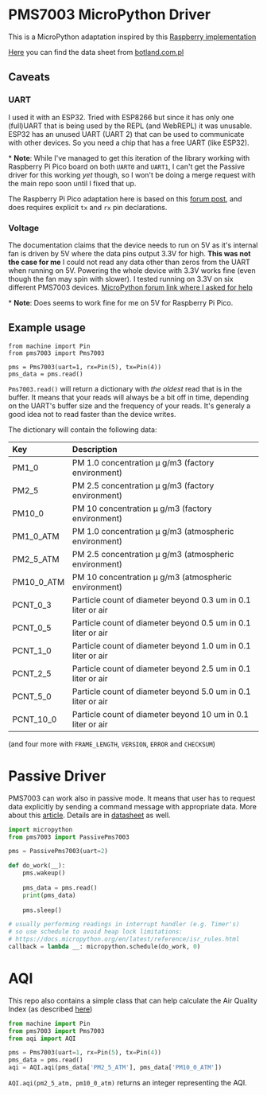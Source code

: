 # PMS7003 MicroPython Driver

This is a MicroPython adaptation inspired by this [Raspberry implementation](https://www.raspberrypi.org/forums/viewtopic.php?p=1244895&sid=5f9dab0e19a7086f9b900b51316ff349#p1244895)

[Here](https://botland.com.pl/index.php?controller=attachment&id_attachment=2182) you can find the data sheet from [botland.com.pl](https://botland.com.pl/czujniki-czystosci-powietrza/10924-czujnik-pylu-czystosci-powietrza-pms7003-33v-uart.html)

## Caveats

### UART
I used it with an ESP32. Tried with ESP8266 but since it has only one (full)UART that is being used by the REPL (and WebREPL) it was unusable. ESP32 has an unused UART (UART 2) that can be used to communicate with other devices. So you need a chip that has a free UART (like ESP32).

\* **__Note__**: While I've managed to get this iteration of the library working with Raspberry Pi Pico board on both `UART0` and `UART1`, I can't get the Passive driver for this working *yet* though, so I won't be doing a merge request with the main repo soon until I fixed that up.

The Raspberry Pi Pico adaptation here is based on this [forum post](https://forum.micropython.org/viewtopic.php?f=2&t=9656), and does requires explicit `tx` and `rx` pin declarations.

### Voltage
The documentation claims that the device needs to run on 5V as it's internal fan is driven by 5V where the data pins output 3.3V for high.
**This was not the case for me** I could not read any data other than zeros from the UART when running on 5V.
Powering the whole device with 3.3V works fine (even though the fan may spin with slower).
I tested running on 3.3V on six different PMS7003 devices.
[MicroPython forum link where I asked for help](https://forum.micropython.org/viewtopic.php?t=4566)

\* **__Note__**: Does seems to work fine for me on 5V for Raspberry Pi Pico.

## Example usage

	from machine import Pin
    from pms7003 import Pms7003

    pms = Pms7003(uart=1, rx=Pin(5), tx=Pin(4))
    pms_data = pms.read()

`Pms7003.read()` will return a dictionary with *the oldest* read that is in the buffer. It means that your reads will always be a bit off in time, depending on the UART's buffer size and the frequency of your reads.
It's generaly a good idea not to read faster than the device writes.

The dictionary will contain the following data:

Key         | Description |                                               
:-----------|:------------------------------------------------------------
PM1_0       | PM 1.0 concentration μ g/m3 (factory environment)           
PM2_5       | PM 2.5 concentration μ g/m3 (factory environment)           
PM10_0      | PM 10 concentration μ g/m3 (factory environment)            
PM1_0_ATM   | PM 1.0 concentration μ g/m3 (atmospheric environment)       
PM2_5_ATM   | PM 2.5 concentration μ g/m3 (atmospheric environment)       
PM10_0_ATM  | PM 10 concentration μ g/m3 (atmospheric environment)        
PCNT_0_3    | Particle count of diameter beyond 0.3 um in 0.1 liter or air
PCNT_0_5    | Particle count of diameter beyond 0.5 um in 0.1 liter or air
PCNT_1_0    | Particle count of diameter beyond 1.0 um in 0.1 liter or air
PCNT_2_5    | Particle count of diameter beyond 2.5 um in 0.1 liter or air
PCNT_5_0    | Particle count of diameter beyond 5.0 um in 0.1 liter or air
PCNT_10_0   | Particle count of diameter beyond 10 um in 0.1 liter or air

(and four more with `FRAME_LENGTH`, `VERSION`, `ERROR` and `CHECKSUM`)

# Passive Driver

PMS7003 can work also in passive mode. It means that user has to request data
explicitly by sending a command message with appropriate data.
More about this [article](https://joshefin.xyz/air-quality-with-raspberrypi-pms7003-and-java/).
Details are in [datasheet](https://www.espruino.com/datasheets/PMS7003.pdf) as well.

```python
import micropython
from pms7003 import PassivePms7003

pms = PassivePms7003(uart=2)

def do_work(__):
    pms.wakeup()
    
    pms_data = pms.read()
    print(pms_data)
    
    pms.sleep()

# usually performing readings in interrupt handler (e.g. Timer's)
# so use schedule to avoid heap lock limitations:
# https://docs.micropython.org/en/latest/reference/isr_rules.html
callback = lambda __: micropython.schedule(do_work, 0)
```

# AQI

This repo also contains a simple class that can help calculate the Air Quality Index (as described [here](https://en.wikipedia.org/wiki/Air_quality_index#Computing_the_AQI))

```python
from machine import Pin
from pms7003 import Pms7003
from aqi import AQI

pms = Pms7003(uart=1, rx=Pin(5), tx=Pin(4))
pms_data = pms.read()
aqi = AQI.aqi(pms_data['PM2_5_ATM'], pms_data['PM10_0_ATM'])
```

`AQI.aqi(pm2_5_atm, pm10_0_atm)` returns an integer representing the AQI.
